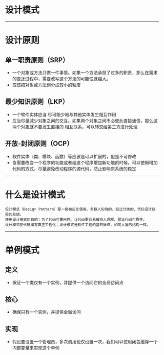 # 设计模式
---
# 设计原则
## 单一职责原则（SRP）
* 一个对象或方法只做一件事情。如果一个方法承担了过多的职责，那么在需求的变迁过程中，需要改写这个方法的可能性就越大。
* 应该把对象或方法划分成较小的粒度
## 最少知识原则（LKP）
* 一个软件实体应当 尽可能少地与其他实体发生相互作用 
* 应当尽量减少对象之间的交互。如果两个对象之间不必彼此直接通信，那么这两个对象就不要发生直接的 相互联系，可以转交给第三方进行处理
## 开放-封闭原则（OCP）
* 软件实体（类、模块、函数）等应该是可以扩展的，但是不可修改
* 当需要改变一个程序的功能或者给这个程序增加新功能的时候，可以使用增加代码的方式，尽量避免改动程序的源代码，防止影响原系统的稳定
---
# 什么是设计模式
    设计模式（Design Pattern）是一套被反复使用、多数人知晓的、经过分类的、代码设计经验的总结。
    使用设计模式的目的：为了代码可重用性、让代码更容易被他人理解、保证代码可靠性。 
    设计模式使代码编写真正工程化；设计模式是软件工程的基石脉络，如同大厦的结构一样。
---
# 单例模式
## 定义
* 保证一个类仅有一个实例，并提供一个访问它的全局访问点
## 核心
* 确保只有一个实例，并提供全局访问
## 实现
* 假设要设置一个管理员，多次调用也仅设置一次，我们可以使用闭包缓存一个内部变量来实现这个单例
```

```
